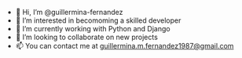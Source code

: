 - 👋 Hi, I’m @guillermina-fernandez
- 👀 I’m interested in becomoming a skilled developer
- 🌱 I’m currently working with Python and Django
- 💞️ I’m looking to collaborate on new projects
- 📫 You can contact me at guillermina.m.fernandez1987@gmail.com

<!---
guillermina-fernandez/guillermina-fernandez is a ✨ special ✨ repository because its `README.md` (this file) appears on your GitHub profile.
You can click the Preview link to take a look at your changes.
--->
